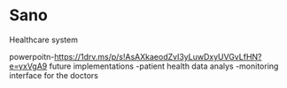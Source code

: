 # Sano
Healthcare system 

powerpoitn-https://1drv.ms/p/s!AsAXkaeodZvI3yLuwDxyUVGvLfHN?e=yxVgA9
future implementations -patient health data analys -monitoring interface for the doctors